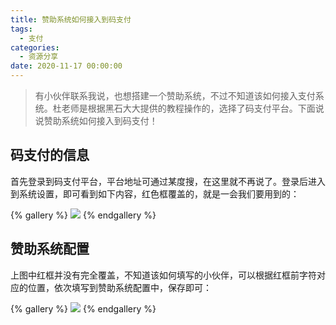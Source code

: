 ```yaml
---
title: 赞助系统如何接入到码支付
tags:
  - 支付
categories:
  - 资源分享
date: 2020-11-17 00:00:00
---
```


> 有小伙伴联系我说，也想搭建一个赞助系统，不过不知道该如何接入支付系统。杜老师是根据黑石大大提供的教程操作的，选择了码支付平台。下面说说赞助系统如何接入到码支付！

<!-- more -->

## 码支付的信息

首先登录到码支付平台，平台地址可通过某度搜，在这里就不再说了。登录后进入到系统设置，即可看到如下内容，红色框覆盖的，就是一会我们要用到的：

{% gallery %}
![](https://cdn.dusays.com/2020/11/283-1.jpg)
{% endgallery %}

## 赞助系统配置

上图中红框并没有完全覆盖，不知道该如何填写的小伙伴，可以根据红框前字符对应的位置，依次填写到赞助系统配置中，保存即可：

{% gallery %}
![](https://cdn.dusays.com/2020/11/283-2.jpg)
{% endgallery %}